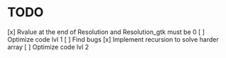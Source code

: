 # TODO
[x] Rvalue at the end of Resolution and Resolution_gtk must be 0
[ ] Optimize code lvl 1
[ ] Find bugs
[x] Implement recursion to solve harder array
[ ] Optimize code lvl 2